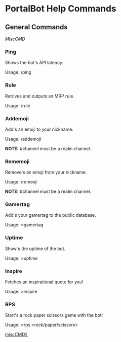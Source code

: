 # PortalBot Help Commands
## General Commands
*MiscCMD*

### Ping
Shows the bot's API latency.

Usage: /ping

### Rule
Retrives and outputs an MRP rule.

Usage: /rule <number>
  
### Addemoji
Add's an emoji to your nickname.

Usage: /addemoji <channel>
  
**NOTE:** #channel must be a realm channel.
  
### Rememoji
Remove's an emoji from your nickname. 

Usage: /remeoji <channel>
  
**NOTE:** #channel must be a realm channel.

### Gamertag
Add's your gamertag to the public database.

Usage: >gamertag <gamertag>
  
### Uptime
Show's the uptime of the bot.

Usage: >uptime


### Inspire
Fetches an inspirational quote for you!

Usage: >inspire

### RPS
Start's a rock paper scissors game with the bot!

Usage: >rps <rock/paper/scissors>

<a href="miscCMD2.md">miscCMD2</a>
